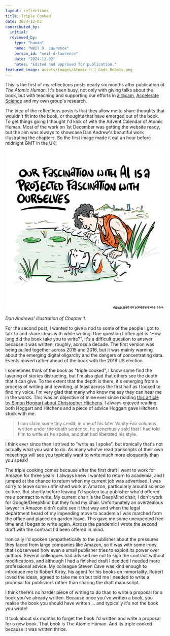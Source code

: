 ```yaml
---
layout: reflections
title: Triple Cooked
date: 2024-12-02
contributed_by:
  initial:
  reviewed_by:
    type: "human"
    name: "Neil D. Lawrence"
    person_id: "neil-d-lawrence"
    date: "2024-12-02"
    notes: "Edited and approved for publication."
featured_image: assets/images/Atomic_H_1_Gods_Robots.png
---
```



This is the first of my reflections posts nearly six months after publication of *The Atomic Human*. It's been busy, not only with giving talks about the book, but with teaching and supporting our efforts in [ai@cam](https://ai.cam.ac.uk), [Accelerate Science](https://science.ai.cam.ac.uk) and my own group's research.

The idea of the reflections posts is that they allow me to share thoughts that wouldn't fit into the book, or thoughts that have emerged out of the book. To get things going I thought I'd kick of with the Advent Calendar of Atomic Human. Most of the work on 1st December was getting the website ready, but the aim was always to showcase Dan Andrew's beautiful work illustrating the chapters. So the first image made it out an hour before midnight GMT in the UK!

![](/assets/images/Atomic_H_1_Gods_Robots.png)

*Dan Andrews' illustration of Chapter 1.*

For the second post, I wanted to give a nod to some of the people I got to talk to and share ideas with while writing. One question I often get is "How long did the book take you to write?", it's a difficult question to answer because it was written, roughly, across a decade. The first version was being pulled together across 2015 and 2016, but it was mainly warning about the emerging digital oligarchy and the dangers of concentrating data. Events moved rather ahead of the book with the 2016 US election. 

I sometimes think of the book as "triple cooked", I know some find the layering of stories distracting, but I'm also glad that others see the depth that it can give. To the extent that the depth is there, it's emerging from a process of writing and rewriting, at least across the first half as I looked to find my voice. I'm very glad that many who know me say they can hear me in the words. This was an objective of mine ever since reading [this article by Simon Hoggart about Christopher Hitchens](https://www.theguardian.com/theguardian/2011/dec/17/christopher-hitchens-remembered). I always enjoyed reading both Hoggart and Hitchens and a piece of advice Hoggart gave Hitchens stuck with me.

>  I can claim some tiny credit; in one of his later Vanity Fair columns, written under the death sentence, he generously said that I had told him to write as he spoke, and that had liberated his style.

I think ever since then I strived to "write as I spoke", but ironically that's not actually what you want to do. As many who've read transcripts of their own meeetings will see you typically want to write much more eloquently than you speak! 

The triple cooking comes because after the first draft I went to work for Amazon for three years. I always knew I wanted to return to academia, and I jumped at the chance to return when my current job was advertised. I was sorry to leave some unfinished work at Amazon, particularly around science culture. But shortly before leaving I'd spoken to a publisher who'd offered me a contract to write. My current chair is the DeepMind chair, I don't work for Google/DeepMind but they fund my chair. Unfortunately an overzealous lawyer in Amazon didn't quite see it that way and when the legal department heard of my impending move to academia I was marched form the office and placed on garden leave. This gave me some unexpected free time and I began to write again. Across the pandemic I wrote the second draft with the contract I'd been offered in mind.

Ironically I'd spoken sympathetically to the publisher about the pressures they faced from large companies like Amazon, so it was with some irony that I observeed how even a small publisher tries to exploit its power over authors. Several colleagues had advised me not to sign the contract without modifications, and although I had a finished draft I decided I needed more professional advice. My colleague Steven Cave was kind enough to introduce me to Robert Kirby, his agent for his books on immortality. Robert loved the ideas, agreed to take me on but told me I needed to write a proposal for publishers rather than sharing the draft manuscript. 

I think there's no harder piece of writing to do than to write a proposal for a book you've already written. Because once you've written a book, you realise the book you should have written ... and typically it's not the book you wrote!

It took about six months to forget the book I'd written and write a proposal for a new book. That book is The Atomic Human. And its triple cooked because it was written thrice. 

